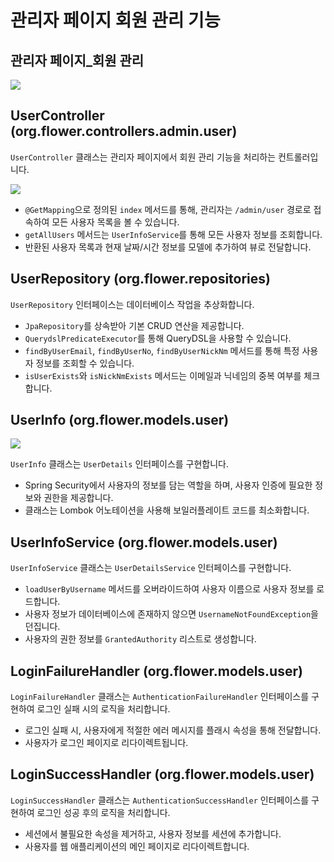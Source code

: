 # 관리자 페이지 회원 관리 기능

## 관리자 페이지_회원 관리
<img src="https://github.com/donggyunhuh/TeamProject_Flower/blob/main/%ED%94%84%EB%A1%9C%EC%A0%9D%ED%8A%B8%20%EC%82%AC%EC%A7%84/%EA%B4%80%EB%A6%AC%EC%9E%90%20%ED%8E%98%EC%9D%B4%EC%A7%80/%EA%B4%80%EB%A6%AC%EC%9E%90%ED%8E%98%EC%9D%B4%EC%A7%80UI/%ED%9A%8C%EC%9B%90%EA%B4%80%EB%A6%AC.png?raw=true">


## UserController (org.flower.controllers.admin.user)

`UserController` 클래스는 관리자 페이지에서 회원 관리 기능을 처리하는 컨트롤러입니다.

<img src="https://github.com/donggyunhuh/TeamProject_Flower/blob/main/%ED%94%84%EB%A1%9C%EC%A0%9D%ED%8A%B8%20%EC%82%AC%EC%A7%84/%EA%B4%80%EB%A6%AC%EC%9E%90%20%ED%8E%98%EC%9D%B4%EC%A7%80/%ED%9A%8C%EC%9B%90%EA%B4%80%EB%A6%AC/usercontroller.png?raw=true">

- `@GetMapping`으로 정의된 `index` 메서드를 통해, 관리자는 `/admin/user` 경로로 접속하여 모든 사용자 목록을 볼 수 있습니다.
- `getAllUsers` 메서드는 `UserInfoService`를 통해 모든 사용자 정보를 조회합니다.
- 반환된 사용자 목록과 현재 날짜/시간 정보를 모델에 추가하여 뷰로 전달합니다.

## UserRepository (org.flower.repositories)

`UserRepository` 인터페이스는 데이터베이스 작업을 추상화합니다.

- `JpaRepository`를 상속받아 기본 CRUD 연산을 제공합니다.
- `QuerydslPredicateExecutor`를 통해 QueryDSL을 사용할 수 있습니다.
- `findByUserEmail`, `findByUserNo`, `findByUserNickNm` 메서드를 통해 특정 사용자 정보를 조회할 수 있습니다.
- `isUserExists`와 `isNickNmExists` 메서드는 이메일과 닉네임의 중복 여부를 체크합니다.

## UserInfo (org.flower.models.user)

<img src="https://github.com/donggyunhuh/TeamProject_Flower/blob/main/%ED%94%84%EB%A1%9C%EC%A0%9D%ED%8A%B8%20%EC%82%AC%EC%A7%84/%EA%B4%80%EB%A6%AC%EC%9E%90%20%ED%8E%98%EC%9D%B4%EC%A7%80/%ED%9A%8C%EC%9B%90%EA%B4%80%EB%A6%AC/userinfo.png?raw=true">

`UserInfo` 클래스는 `UserDetails` 인터페이스를 구현합니다.

- Spring Security에서 사용자의 정보를 담는 역할을 하며, 사용자 인증에 필요한 정보와 권한을 제공합니다.
- 클래스는 Lombok 어노테이션을 사용해 보일러플레이트 코드를 최소화합니다.

## UserInfoService (org.flower.models.user)

`UserInfoService` 클래스는 `UserDetailsService` 인터페이스를 구현합니다.

- `loadUserByUsername` 메서드를 오버라이드하여 사용자 이름으로 사용자 정보를 로드합니다.
- 사용자 정보가 데이터베이스에 존재하지 않으면 `UsernameNotFoundException`을 던집니다.
- 사용자의 권한 정보를 `GrantedAuthority` 리스트로 생성합니다.

## LoginFailureHandler (org.flower.models.user)

`LoginFailureHandler` 클래스는 `AuthenticationFailureHandler` 인터페이스를 구현하여 로그인 실패 시의 로직을 처리합니다.

- 로그인 실패 시, 사용자에게 적절한 에러 메시지를 플래시 속성을 통해 전달합니다.
- 사용자가 로그인 페이지로 리다이렉트됩니다.

## LoginSuccessHandler (org.flower.models.user)

`LoginSuccessHandler` 클래스는 `AuthenticationSuccessHandler` 인터페이스를 구현하여 로그인 성공 후의 로직을 처리합니다.

- 세션에서 불필요한 속성을 제거하고, 사용자 정보를 세션에 추가합니다.
- 사용자를 웹 애플리케이션의 메인 페이지로 리다이렉트합니다.
